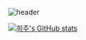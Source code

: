 
![header](https://capsule-render.vercel.app/api?type=waving&color=gradient&height=250&section=header&text=Hello,World🐱I'm%20Heeju_Park&fontSize=35)

[![희주's GitHub stats](https://github-readme-stats.vercel.app/api?username=heejucherish&theme=tokyonight)](https://github.com/anuraghazra/github-readme-stats)
